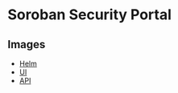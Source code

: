 # Soroban Security Portal

## Images

- [Helm](https://hub.docker.com/r/georgii4inferara/sorobansecurityportal)
- [UI](https://hub.docker.com/r/georgii4inferara/soroban-security-portal-ui)
- [API](https://hub.docker.com/r/georgii4inferara/soroban-security-portal-api)
